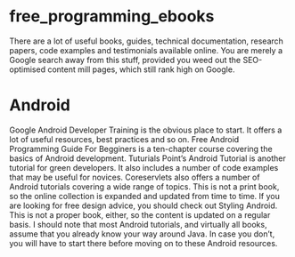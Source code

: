 # free_programming_ebooks
There are a lot of useful books, guides, technical documentation, research papers, code examples and testimonials available online. You are merely a Google search away from this stuff, provided you weed out the SEO-optimised content mill pages, which still rank high on Google.
# Android
Google Android Developer Training is the obvious place to start. It offers a lot of useful resources, best practices and so on.
Free Android Programming Guide For Begginers is a ten-chapter course covering the basics of Android development.
Tuturials Point’s Android Tutorial is another tutorial for green developers. It also includes a number of code examples that may be useful for novices.
Coreservlets also offers a number of Android tutorials covering a wide range of topics. This is not a print book, so the online collection is expanded and updated from time to time.
If you are looking for free design advice, you should check out Styling Android. This is not a proper book, either, so the content is updated on a regular basis.
I should note that most Android tutorials, and virtually all books, assume that you already know your way around Java. In case you don’t, you will have to start there before moving on to these Android resources.
